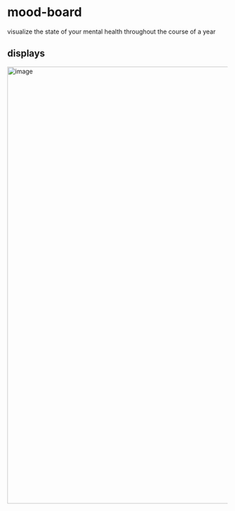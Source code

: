 # mood-board
visualize the state of your mental health throughout the course of a year 

## displays
<img width="1000" alt="image" src="https://github.com/jessicayd/mood-board/assets/105768635/0980e0a2-8457-4589-a246-c32fbf643276">


